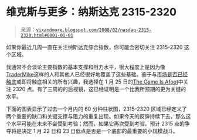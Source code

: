 <!--yml

分类：未分类

日期：2024-05-18 18:43:45

-->

# 维克斯与更多：纳斯达克 2315-2320

> 来源：[`vixandmore.blogspot.com/2008/02/nasdaq-2315-2320.html#0001-01-01`](http://vixandmore.blogspot.com/2008/02/nasdaq-2315-2320.html#0001-01-01)

如果你最近几周一直在关注纳斯达克综合指数，你可能会密切关注 2315-2320 这个区域。

我通常不会谈论主要指数的基本支撑和阻力水平，很大程度上是因为像[TraderMike](http://tradermike.net/)这样的人和其他人已经很好地覆盖了这些基础。鉴于与[市场是否已经触底](http://vixandmore.blogspot.com/search/label/market%20bottoms)或即将触底相关的所有兴趣，我选择在 1 月 25 日的[The Game Is Afoot](http://vixandmore.blogspot.com/2008/01/game-is-afoot.html)中关注 2320 点。有了三周的的后视镜，这已经证明是一个比我所预期的更为关键的水平。

下面的图表显示了过去一个月内的 60 分钟柱状图，2315-2320 区域已经定义了两个重要的缺口和关键支撑与阻力的重复出现。如果今天的反弹持续下去，那么这个水平可能在未来不会受到考验；然而，如果它再次受到考验，预计 2315 点的争夺将是决定 1 月 22 日和 23 日低点是否是一个底部的最重要的小规模战斗。
